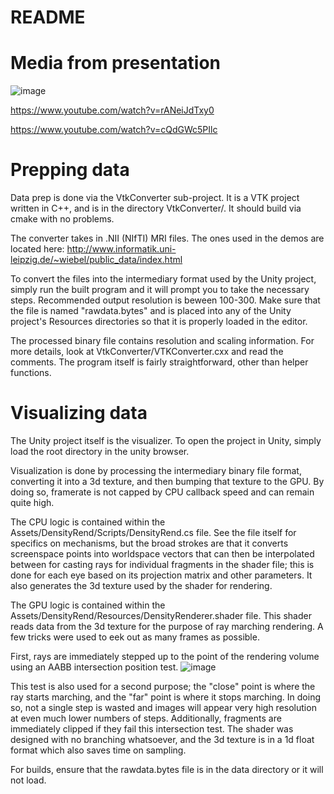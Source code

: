 # README #

# Media from presentation #
![image](https://user-images.githubusercontent.com/17638042/158201485-f4abe6f2-d9e5-4af7-a7b7-4ae660155ad9.png)

https://www.youtube.com/watch?v=rANeiJdTxy0

https://www.youtube.com/watch?v=cQdGWc5PIlc

# Prepping data #
Data prep is done via the VtkConverter sub-project. It is a VTK project written in C++, and is in the directory VtkConverter/. It should build via cmake with no problems.

The converter takes in .NII (NIfTI) MRI files. The ones used in the demos are located here: http://www.informatik.uni-leipzig.de/~wiebel/public_data/index.html

To convert the files into the intermediary format used by the Unity project, simply run the built program and it will prompt you to take the necessary steps. Recommended output resolution is beween 100-300. Make sure that the file is named "rawdata.bytes" and is placed into any of the Unity project's Resources directories so that it is properly loaded in the editor.

The processed binary file contains resolution and scaling information. For more details, look at VtkConverter/VTKConverter.cxx and read the comments. The program itself is fairly straightforward, other than helper functions. 

# Visualizing data #
The Unity project itself is the visualizer. To open the project in Unity, simply load the root directory in the unity browser. 

Visualization is done by processing the intermediary binary file format, converting it into a 3d texture, and then bumping that texture to the GPU. By doing so, framerate is not capped by CPU callback speed and can remain quite high. 

The CPU logic is contained within the Assets/DensityRend/Scripts/DensityRend.cs file. See the file itself for specifics on mechanisms, but the broad strokes are that it converts screenspace points into worldspace vectors that can then be interpolated between for casting rays for individual fragments in the shader file; this is done for each eye based on its projection matrix and other parameters. It also generates the 3d texture used by the shader for rendering. 

The GPU logic is contained within the Assets/DensityRend/Resources/DensityRenderer.shader file. This shader reads data from the 3d texture for the purpose of ray marching rendering. A few tricks were used to eek out as many frames as possible.

First, rays are immediately stepped up to the point of the rendering volume using an AABB intersection position test.
![image](https://user-images.githubusercontent.com/17638042/158109504-50e326fd-6d76-4018-b9fe-54c305529720.png)

This test is also used for a second purpose; the "close" point is where the ray starts marching, and the "far" point is where it stops marching. In doing so, not a single step is wasted and images will appear very high resolution at even much lower numbers of steps. 
Additionally, fragments are immediately clipped if they fail this intersection test. The shader was designed with no branching whatsoever, and the 3d texture is in a 1d float format which also saves time on sampling.

For builds, ensure that the rawdata.bytes file is in the data directory or it will not load.
